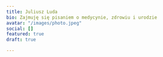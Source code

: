 ```yaml
---
title: Juliusz Luda
bio: Zajmuję się pisaniem o medycynie, zdrowiu i urodzie
avatar: "/images/photo.jpeg"
social: []
featured: true
draft: true

---
```

